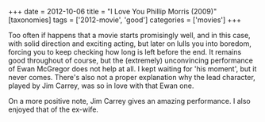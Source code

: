 +++
date = 2012-10-06
title = "I Love You Phillip Morris (2009)"
[taxonomies]
tags = ['2012-movie', 'good']
categories = ['movies']
+++

Too often if happens that a movie starts promisingly well, and in this
case, with solid direction and exciting acting, but later on lulls you
into boredom, forcing you to keep checking how long is left before the
end. It remains good throughout of course, but the (extremely)
unconvincing performance of Ewan McGregor does not help at all. I kept
waiting for 'his moment', but it never comes. There's also not a
proper explanation why the lead character, played by Jim Carrey, was so
in love with that Ewan one.

On a more positive note, Jim Carrey gives an amazing performance. I also
enjoyed that of the ex-wife.
